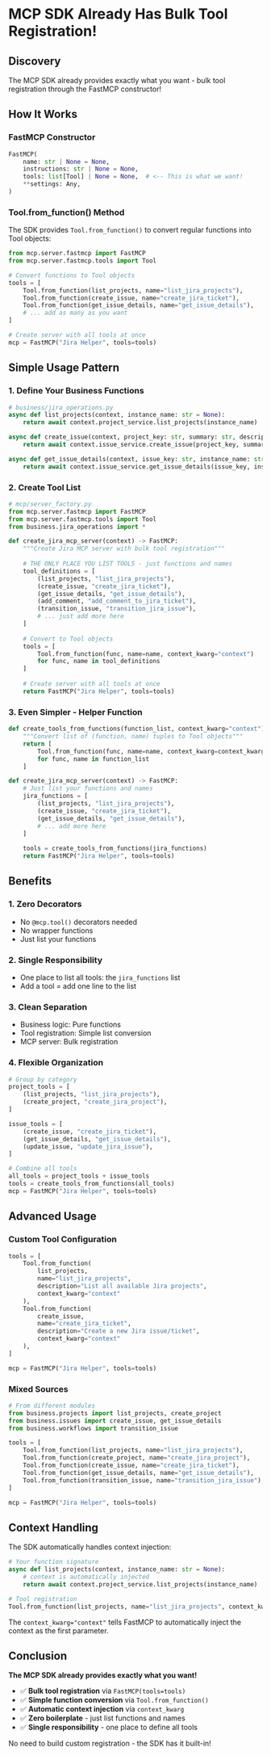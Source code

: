 # MCP SDK Already Has Bulk Tool Registration!

## Discovery

The MCP SDK already provides exactly what you want - bulk tool registration through the FastMCP constructor!

## How It Works

### FastMCP Constructor
```python
FastMCP(
    name: str | None = None,
    instructions: str | None = None,
    tools: list[Tool] | None = None,  # <-- This is what we want!
    **settings: Any,
)
```

### Tool.from_function() Method
The SDK provides `Tool.from_function()` to convert regular functions into Tool objects:

```python
from mcp.server.fastmcp import FastMCP
from mcp.server.fastmcp.tools import Tool

# Convert functions to Tool objects
tools = [
    Tool.from_function(list_projects, name="list_jira_projects"),
    Tool.from_function(create_issue, name="create_jira_ticket"),
    Tool.from_function(get_issue_details, name="get_issue_details"),
    # ... add as many as you want
]

# Create server with all tools at once
mcp = FastMCP("Jira Helper", tools=tools)
```

## Simple Usage Pattern

### 1. Define Your Business Functions
```python
# business/jira_operations.py
async def list_projects(context, instance_name: str = None):
    return await context.project_service.list_projects(instance_name)

async def create_issue(context, project_key: str, summary: str, description: str):
    return await context.issue_service.create_issue(project_key, summary, description)

async def get_issue_details(context, issue_key: str, instance_name: str = None):
    return await context.issue_service.get_issue_details(issue_key, instance_name)
```

### 2. Create Tool List
```python
# mcp/server_factory.py
from mcp.server.fastmcp import FastMCP
from mcp.server.fastmcp.tools import Tool
from business.jira_operations import *

def create_jira_mcp_server(context) -> FastMCP:
    """Create Jira MCP server with bulk tool registration"""
    
    # THE ONLY PLACE YOU LIST TOOLS - just functions and names
    tool_definitions = [
        (list_projects, "list_jira_projects"),
        (create_issue, "create_jira_ticket"), 
        (get_issue_details, "get_issue_details"),
        (add_comment, "add_comment_to_jira_ticket"),
        (transition_issue, "transition_jira_issue"),
        # ... just add more here
    ]
    
    # Convert to Tool objects
    tools = [
        Tool.from_function(func, name=name, context_kwarg="context")
        for func, name in tool_definitions
    ]
    
    # Create server with all tools at once
    return FastMCP("Jira Helper", tools=tools)
```

### 3. Even Simpler - Helper Function
```python
def create_tools_from_functions(function_list, context_kwarg="context"):
    """Convert list of (function, name) tuples to Tool objects"""
    return [
        Tool.from_function(func, name=name, context_kwarg=context_kwarg)
        for func, name in function_list
    ]

def create_jira_mcp_server(context) -> FastMCP:
    # Just list your functions and names
    jira_functions = [
        (list_projects, "list_jira_projects"),
        (create_issue, "create_jira_ticket"),
        (get_issue_details, "get_issue_details"),
        # ... add more here
    ]
    
    tools = create_tools_from_functions(jira_functions)
    return FastMCP("Jira Helper", tools=tools)
```

## Benefits

### 1. Zero Decorators
- No `@mcp.tool()` decorators needed
- No wrapper functions
- Just list your functions

### 2. Single Responsibility
- One place to list all tools: the `jira_functions` list
- Add a tool = add one line to the list

### 3. Clean Separation
- Business logic: Pure functions
- Tool registration: Simple list conversion
- MCP server: Bulk registration

### 4. Flexible Organization
```python
# Group by category
project_tools = [
    (list_projects, "list_jira_projects"),
    (create_project, "create_jira_project"),
]

issue_tools = [
    (create_issue, "create_jira_ticket"),
    (get_issue_details, "get_issue_details"),
    (update_issue, "update_jira_issue"),
]

# Combine all tools
all_tools = project_tools + issue_tools
tools = create_tools_from_functions(all_tools)
mcp = FastMCP("Jira Helper", tools=tools)
```

## Advanced Usage

### Custom Tool Configuration
```python
tools = [
    Tool.from_function(
        list_projects, 
        name="list_jira_projects",
        description="List all available Jira projects",
        context_kwarg="context"
    ),
    Tool.from_function(
        create_issue,
        name="create_jira_ticket", 
        description="Create a new Jira issue/ticket",
        context_kwarg="context"
    ),
]

mcp = FastMCP("Jira Helper", tools=tools)
```

### Mixed Sources
```python
# From different modules
from business.projects import list_projects, create_project
from business.issues import create_issue, get_issue_details
from business.workflows import transition_issue

tools = [
    Tool.from_function(list_projects, name="list_jira_projects"),
    Tool.from_function(create_project, name="create_jira_project"),
    Tool.from_function(create_issue, name="create_jira_ticket"),
    Tool.from_function(get_issue_details, name="get_issue_details"),
    Tool.from_function(transition_issue, name="transition_jira_issue"),
]

mcp = FastMCP("Jira Helper", tools=tools)
```

## Context Handling

The SDK automatically handles context injection:

```python
# Your function signature
async def list_projects(context, instance_name: str = None):
    # context is automatically injected
    return await context.project_service.list_projects(instance_name)

# Tool registration
Tool.from_function(list_projects, name="list_jira_projects", context_kwarg="context")
```

The `context_kwarg="context"` tells FastMCP to automatically inject the context as the first parameter.

## Conclusion

**The MCP SDK already provides exactly what you want!** 

- ✅ **Bulk tool registration** via `FastMCP(tools=tools)`
- ✅ **Simple function conversion** via `Tool.from_function()`
- ✅ **Automatic context injection** via `context_kwarg`
- ✅ **Zero boilerplate** - just list functions and names
- ✅ **Single responsibility** - one place to define all tools

No need to build custom registration - the SDK has it built-in!
